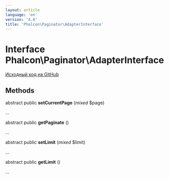 ```yaml
---
layout: article
language: 'en'
version: '4.0'
title: 'Phalcon\Paginator\AdapterInterface'
---
```

# Interface **Phalcon\Paginator\AdapterInterface**

<a href="https://github.com/phalcon/cphalcon/tree/v4.0.0/phalcon/paginator/adapterinterface.zep" class="btn btn-default btn-sm">Исходный код на GitHub</a>

## Methods

abstract public **setCurrentPage** (*mixed* $page)

...

abstract public **getPaginate** ()

...

abstract public **setLimit** (*mixed* $limit)

...

abstract public **getLimit** ()

...